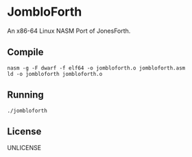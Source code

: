 # JombloForth

An x86-64 Linux NASM Port of JonesForth.

## Compile

```
nasm -g -F dwarf -f elf64 -o jombloforth.o jombloforth.asm
ld -o jombloforth jombloforth.o
```

## Running

```
./jombloforth
```

## License

UNLICENSE